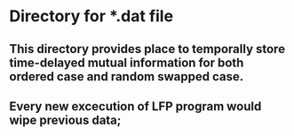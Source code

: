 # Directory for *.dat file

## This directory provides place to temporally store time-delayed mutual information for both ordered case and random swapped case.
## Every new excecution of LFP program would wipe previous data;